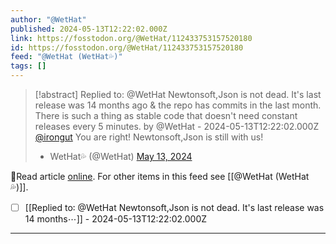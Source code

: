 ```yaml
---
author: "@WetHat"
published: 2024-05-13T12:22:02.000Z
link: https://fosstodon.org/@WetHat/112433753157520180
id: https://fosstodon.org/@WetHat/112433753157520180
feed: "@WetHat (WetHat💦)"
tags: []
---
```

> [!abstract] Replied to: @WetHat Newtonsoft,Json is not dead. It's last release was 14 months ago & the repo has commits in the last month. There is such a thing as stable code that doesn't need constant releases every 5 minutes. by @WetHat - 2024-05-13T12:22:02.000Z
> [@irongut](https://mastodon.scot/@irongut) You are right! Newtonsoft,Json is still with us!
> 
> - WetHat💦 (@WetHat) [May 13, 2024](https://fosstodon.org/@WetHat/112433753157520180)

🔗Read article [online](https://fosstodon.org/@WetHat/112433753157520180). For other items in this feed see [[@WetHat (WetHat💦)]].

- [ ] [[Replied to꞉ @WetHat Newtonsoft,Json is not dead․ It's last release was 14 months⋯]] - 2024-05-13T12:22:02.000Z
- - -

